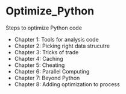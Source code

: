 # Optimize_Python

Steps to optimize Python code

- Chapter 1: Tools for analysis code
- Chapter 2: Picking right data strucutre
- Chapter 3: Tricks of trade
- Chapter 4: Caching
- Chapter 5: Cheating
- Chapter 6: Parallel Computing
- Chapter 7: Beyond Python
- Chapter 8: Adding optimization to process
